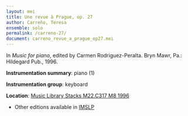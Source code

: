 ```yaml
---
layout: mei
title: Une revue à Prague, op. 27
author: Carreño, Teresa
ensemble: solo
permalink: /carreno-27/
document: carreno_revue_a_prague_op27.mei
---
```


In *Music for piano*, edited by Carmen  Rodriguez-Peralta. Bryn Mawr, Pa.: Hildegard Pub., 1996.

**Instrumentation summary**: piano (1)

**Instrumentation group**: keyboard

**Location**: <a href="https://tufts-primo.hosted.exlibrisgroup.com/permalink/f/bnf7qa/01TUN_ALMA21113580720003851" target="_blank">Music Library Stacks M22.C317 M8 1996</a>
- Other editions available in <a href="https://imslp.org/wiki/Une_revue_%C3%A0_Prague%2C_Op.27_(Carre%C3%B1o%2C_Teresa)" target="_blank">IMSLP</a>
